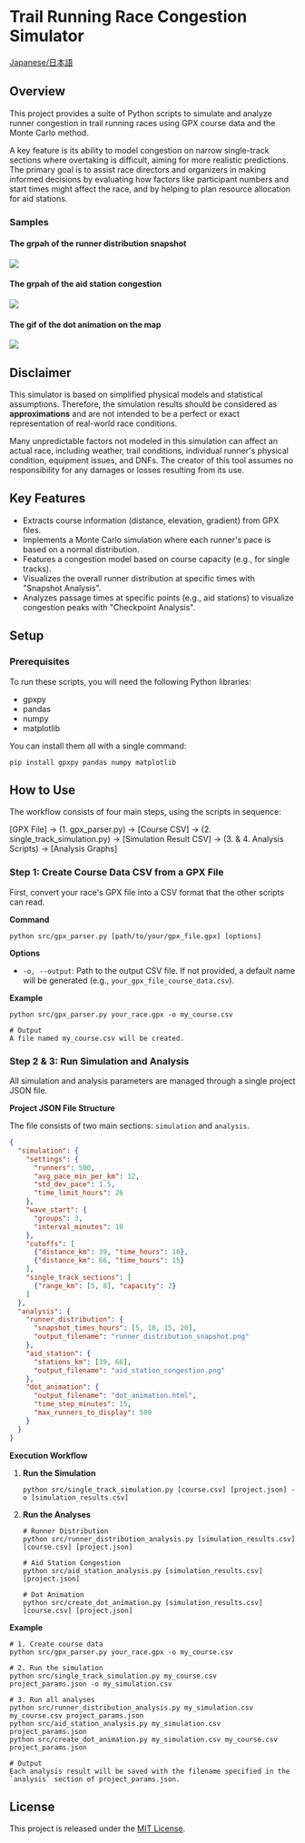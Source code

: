 # **Trail Running Race Congestion Simulator**

[Japanese/日本語](README_JA.md)

## **Overview**

This project provides a suite of Python scripts to simulate and analyze runner congestion in trail running races using GPX course data and the Monte Carlo method.

A key feature is its ability to model congestion on narrow single-track sections where overtaking is difficult, aiming for more realistic predictions. The primary goal is to assist race directors and organizers in making informed decisions by evaluating how factors like participant numbers and start times might affect the race, and by helping to plan resource allocation for aid stations.

### Samples

#### The grpah of the runner distribution snapshot 

![](sample/runner_distribution_snapshot_500runners_active.png)

#### The grpah of the aid station congestion

![](sample/aid_station_congestion.png)

#### The gif of the dot animation on the map

![](sample/dot_animation_sample.gif)

## **Disclaimer**

This simulator is based on simplified physical models and statistical assumptions. Therefore, the simulation results should be considered as **approximations** and are not intended to be a perfect or exact representation of real-world race conditions.

Many unpredictable factors not modeled in this simulation can affect an actual race, including weather, trail conditions, individual runner's physical condition, equipment issues, and DNFs. The creator of this tool assumes no responsibility for any damages or losses resulting from its use.

## **Key Features**

* Extracts course information (distance, elevation, gradient) from GPX files.  
* Implements a Monte Carlo simulation where each runner's pace is based on a normal distribution.  
* Features a congestion model based on course capacity (e.g., for single tracks).  
* Visualizes the overall runner distribution at specific times with "Snapshot Analysis".  
* Analyzes passage times at specific points (e.g., aid stations) to visualize congestion peaks with "Checkpoint Analysis".

## **Setup**

### **Prerequisites**

To run these scripts, you will need the following Python libraries:

* gpxpy  
* pandas  
* numpy  
* matplotlib

You can install them all with a single command:

```shell
pip install gpxpy pandas numpy matplotlib
```

## **How to Use**

The workflow consists of four main steps, using the scripts in sequence:

[GPX File] -> (1. gpx_parser.py) -> [Course CSV] -> (2. single_track_simulation.py) -> [Simulation Result CSV] -> (3. & 4. Analysis Scripts) -> [Analysis Graphs]

### **Step 1: Create Course Data CSV from a GPX File**

First, convert your race's GPX file into a CSV format that the other scripts can read.

**Command**

```shell
python src/gpx_parser.py [path/to/your/gpx_file.gpx] [options]
```

**Options**

*   `-o, --output`: Path to the output CSV file. If not provided, a default name will be generated (e.g., `your_gpx_file_course_data.csv`).

**Example**

```shell
python src/gpx_parser.py your_race.gpx -o my_course.csv

# Output  
A file named my_course.csv will be created.
```

### **Step 2 & 3: Run Simulation and Analysis**

All simulation and analysis parameters are managed through a single project JSON file.

**Project JSON File Structure**

The file consists of two main sections: `simulation` and `analysis`.

```json
{
  "simulation": {
    "settings": {
      "runners": 500,
      "avg_pace_min_per_km": 12,
      "std_dev_pace": 1.5,
      "time_limit_hours": 26
    },
    "wave_start": {
      "groups": 3,
      "interval_minutes": 10
    },
    "cutoffs": [
      {"distance_km": 39, "time_hours": 10},
      {"distance_km": 66, "time_hours": 15}
    ],
    "single_track_sections": [
      {"range_km": [5, 8], "capacity": 2}
    ]
  },
  "analysis": {
    "runner_distribution": {
      "snapshot_times_hours": [5, 10, 15, 20],
      "output_filename": "runner_distribution_snapshot.png"
    },
    "aid_station": {
      "stations_km": [39, 66],
      "output_filename": "aid_station_congestion.png"
    },
    "dot_animation": {
      "output_filename": "dot_animation.html",
      "time_step_minutes": 15,
      "max_runners_to_display": 500
    }
  }
}
```

**Execution Workflow**

1.  **Run the Simulation**
    ```shell
    python src/single_track_simulation.py [course.csv] [project.json] -o [simulation_results.csv]
    ```
2.  **Run the Analyses**
    ```shell
    # Runner Distribution
    python src/runner_distribution_analysis.py [simulation_results.csv] [course.csv] [project.json]
    
    # Aid Station Congestion
    python src/aid_station_analysis.py [simulation_results.csv] [project.json]
    
    # Dot Animation
    python src/create_dot_animation.py [simulation_results.csv] [course.csv] [project.json]
    ```

**Example**

```shell
# 1. Create course data
python src/gpx_parser.py your_race.gpx -o my_course.csv

# 2. Run the simulation
python src/single_track_simulation.py my_course.csv project_params.json -o my_simulation.csv

# 3. Run all analyses
python src/runner_distribution_analysis.py my_simulation.csv my_course.csv project_params.json
python src/aid_station_analysis.py my_simulation.csv project_params.json
python src/create_dot_animation.py my_simulation.csv my_course.csv project_params.json

# Output
Each analysis result will be saved with the filename specified in the `analysis` section of project_params.json.
```

## **License**

This project is released under the [MIT License](https://www.google.com/search?q=LICENSE).
